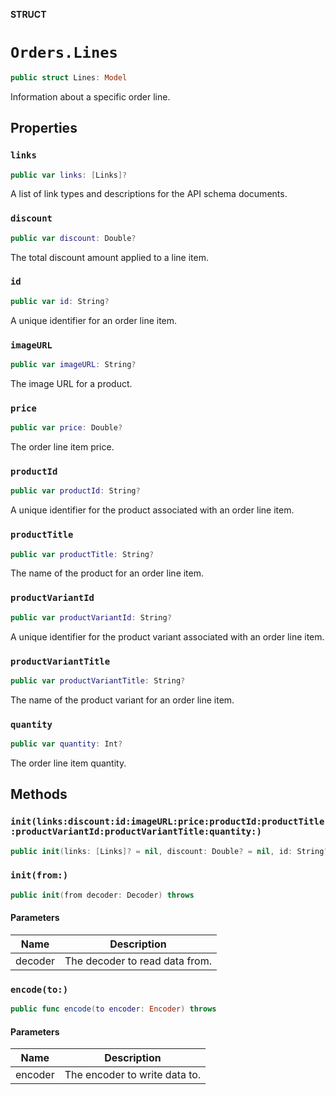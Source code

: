 **STRUCT**

# `Orders.Lines`

```swift
public struct Lines: Model
```

Information about a specific order line.

## Properties
### `links`

```swift
public var links: [Links]?
```

A list of link types and descriptions for the API schema documents.

### `discount`

```swift
public var discount: Double?
```

The total discount amount applied to a line item.

### `id`

```swift
public var id: String?
```

A unique identifier for an order line item.

### `imageURL`

```swift
public var imageURL: String?
```

The image URL for a product.

### `price`

```swift
public var price: Double?
```

The order line item price.

### `productId`

```swift
public var productId: String?
```

A unique identifier for the product associated with an order line item.

### `productTitle`

```swift
public var productTitle: String?
```

The name of the product for an order line item.

### `productVariantId`

```swift
public var productVariantId: String?
```

A unique identifier for the product variant associated with an order line item.

### `productVariantTitle`

```swift
public var productVariantTitle: String?
```

The name of the product variant for an order line item.

### `quantity`

```swift
public var quantity: Int?
```

The order line item quantity.

## Methods
### `init(links:discount:id:imageURL:price:productId:productTitle:productVariantId:productVariantTitle:quantity:)`

```swift
public init(links: [Links]? = nil, discount: Double? = nil, id: String? = nil, imageURL: String? = nil, price: Double? = nil, productId: String? = nil, productTitle: String? = nil, productVariantId: String? = nil, productVariantTitle: String? = nil, quantity: Int? = nil)
```

### `init(from:)`

```swift
public init(from decoder: Decoder) throws
```

#### Parameters

| Name | Description |
| ---- | ----------- |
| decoder | The decoder to read data from. |

### `encode(to:)`

```swift
public func encode(to encoder: Encoder) throws
```

#### Parameters

| Name | Description |
| ---- | ----------- |
| encoder | The encoder to write data to. |
